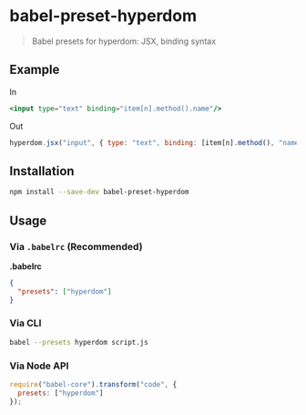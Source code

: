 # babel-preset-hyperdom

> Babel presets for hyperdom: JSX, binding syntax

## Example

In

```jsx
<input type="text" binding="item[n].method().name"/>
```

Out

```js
hyperdom.jsx("input", { type: "text", binding: [item[n].method(), "name"] });
```

## Installation

```sh
npm install --save-dev babel-preset-hyperdom
```

## Usage

### Via `.babelrc` (Recommended)

**.babelrc**

```json
{
  "presets": ["hyperdom"]
}
```

### Via CLI

```sh
babel --presets hyperdom script.js
```

### Via Node API

```javascript
require("babel-core").transform("code", {
  presets: ["hyperdom"]
});
```
